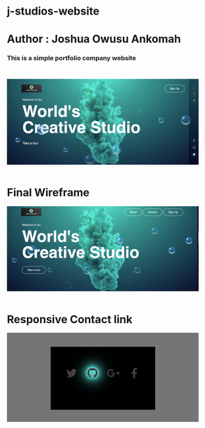 # j-studios-website


# Author : Joshua Owusu Ankomah


### This is a simple portfolio company website

```python

```

```python

```

![](images/wireframe.png)

```python

```

# Final Wireframe


![](images/wireframe_final.png)

```python

```

# Responsive Contact link


![](images/wireframe_socials.png)

```python

```
